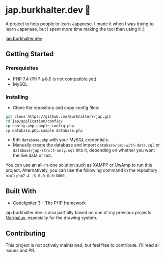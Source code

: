# jap.burkhalter.dev 🎌

A project to help people to learn Japanese. I made it when I was trying to learn Japanese, but I spent more time making the tool than using it :)

[jap.burkhalter.dev](https://jap.burkhalter.dev/)
## Getting Started

### Prerequisites

- PHP 7.4 (PHP ⩾8.0 is not compatible yet)
- MySQL

### Installing

- Clone the repository and copy config files:

```bash
git clone https://github.com/BurkhalterY/jap.git
cd jap/application/config/
cp config.php.sample config.php
cp database.php.sample database.php
```

- Edit `database.php` with your MySQL credentials.
- Manually create the database and import `database/jap-with-data.sql` or `database/jap-struct-only.sql` into it, depending on whether you want the live data or not.

You can use an all-in-one solution such as XAMPP or UwAmp to run this project. Alternatively, you can use the following command in the repository root: `php7.4 -S 0.0.0.0:8000`.

## Built With

- [CodeIgniter 3](https://codeigniter.com/userguide3/) - The PHP framework

jap.burkhalter.dev is also partially based on one of my previous projects: [Normalux](https://github.com/BurkhalterY/normalux.ch), especially for the drawing system.

## Contributing

This project is not actively maintained, but feel free to contribute. I'll read all issues and PR.
